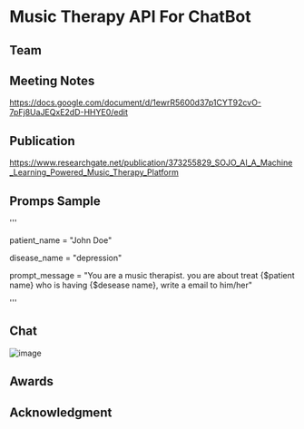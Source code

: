 # Music Therapy API For ChatBot

## Team

## Meeting Notes

https://docs.google.com/document/d/1ewrR5600d37p1CYT92cvO-7pFj8UaJEQxE2dD-HHYE0/edit

## Publication

https://www.researchgate.net/publication/373255829_SOJO_AI_A_Machine_Learning_Powered_Music_Therapy_Platform

## Promps Sample

'''

patient_name = "John Doe"

disease_name = "depression"

prompt_message = "You are a music therapist. you are about treat {$patient name} who is having {$desease name}, write a email to him/her"



'''
## Chat

![image](https://github.com/chenyuan99/Music-Therapy-API/assets/25518100/13143a27-531f-4a0c-a7c8-188cdd194545)

## Awards



## Acknowledgment

